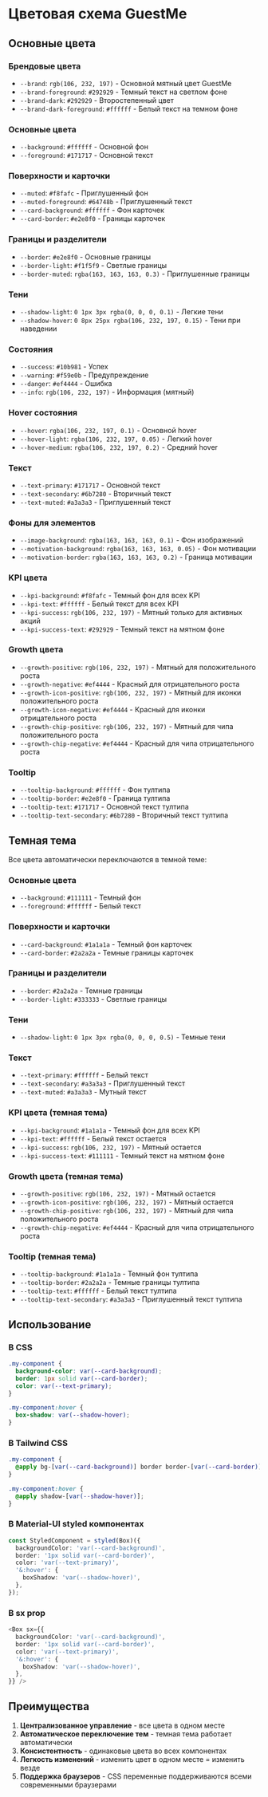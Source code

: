 # Цветовая схема GuestMe

## Основные цвета

### Брендовые цвета
- `--brand`: `rgb(106, 232, 197)` - Основной мятный цвет GuestMe
- `--brand-foreground`: `#292929` - Темный текст на светлом фоне
- `--brand-dark`: `#292929` - Второстепенный цвет
- `--brand-dark-foreground`: `#ffffff` - Белый текст на темном фоне

### Основные цвета
- `--background`: `#ffffff` - Основной фон
- `--foreground`: `#171717` - Основной текст

### Поверхности и карточки
- `--muted`: `#f8fafc` - Приглушенный фон
- `--muted-foreground`: `#64748b` - Приглушенный текст
- `--card-background`: `#ffffff` - Фон карточек
- `--card-border`: `#e2e8f0` - Границы карточек

### Границы и разделители
- `--border`: `#e2e8f0` - Основные границы
- `--border-light`: `#f1f5f9` - Светлые границы
- `--border-muted`: `rgba(163, 163, 163, 0.3)` - Приглушенные границы

### Тени
- `--shadow-light`: `0 1px 3px rgba(0, 0, 0, 0.1)` - Легкие тени
- `--shadow-hover`: `0 8px 25px rgba(106, 232, 197, 0.15)` - Тени при наведении

### Состояния
- `--success`: `#10b981` - Успех
- `--warning`: `#f59e0b` - Предупреждение
- `--danger`: `#ef4444` - Ошибка
- `--info`: `rgb(106, 232, 197)` - Информация (мятный)

### Hover состояния
- `--hover`: `rgba(106, 232, 197, 0.1)` - Основной hover
- `--hover-light`: `rgba(106, 232, 197, 0.05)` - Легкий hover
- `--hover-medium`: `rgba(106, 232, 197, 0.2)` - Средний hover

### Текст
- `--text-primary`: `#171717` - Основной текст
- `--text-secondary`: `#6b7280` - Вторичный текст
- `--text-muted`: `#a3a3a3` - Приглушенный текст

### Фоны для элементов
- `--image-background`: `rgba(163, 163, 163, 0.1)` - Фон изображений
- `--motivation-background`: `rgba(163, 163, 163, 0.05)` - Фон мотивации
- `--motivation-border`: `rgba(163, 163, 163, 0.2)` - Граница мотивации

### KPI цвета
- `--kpi-background`: `#f8fafc` - Темный фон для всех KPI
- `--kpi-text`: `#ffffff` - Белый текст для всех KPI
- `--kpi-success`: `rgb(106, 232, 197)` - Мятный только для активных акций
- `--kpi-success-text`: `#292929` - Темный текст на мятном фоне

### Growth цвета
- `--growth-positive`: `rgb(106, 232, 197)` - Мятный для положительного роста
- `--growth-negative`: `#ef4444` - Красный для отрицательного роста
- `--growth-icon-positive`: `rgb(106, 232, 197)` - Мятный для иконки положительного роста
- `--growth-icon-negative`: `#ef4444` - Красный для иконки отрицательного роста
- `--growth-chip-positive`: `rgb(106, 232, 197)` - Мятный для чипа положительного роста
- `--growth-chip-negative`: `#ef4444` - Красный для чипа отрицательного роста

### Tooltip
- `--tooltip-background`: `#ffffff` - Фон тултипа
- `--tooltip-border`: `#e2e8f0` - Граница тултипа
- `--tooltip-text`: `#171717` - Основной текст тултипа
- `--tooltip-text-secondary`: `#6b7280` - Вторичный текст тултипа

## Темная тема

Все цвета автоматически переключаются в темной теме:

### Основные цвета
- `--background`: `#111111` - Темный фон
- `--foreground`: `#ffffff` - Белый текст

### Поверхности и карточки
- `--card-background`: `#1a1a1a` - Темный фон карточек
- `--card-border`: `#2a2a2a` - Темные границы карточек

### Границы и разделители
- `--border`: `#2a2a2a` - Темные границы
- `--border-light`: `#333333` - Светлые границы

### Тени
- `--shadow-light`: `0 1px 3px rgba(0, 0, 0, 0.5)` - Темные тени

### Текст
- `--text-primary`: `#ffffff` - Белый текст
- `--text-secondary`: `#a3a3a3` - Приглушенный текст
- `--text-muted`: `#a3a3a3` - Мутный текст

### KPI цвета (темная тема)
- `--kpi-background`: `#1a1a1a` - Темный фон для всех KPI
- `--kpi-text`: `#ffffff` - Белый текст остается
- `--kpi-success`: `rgb(106, 232, 197)` - Мятный остается
- `--kpi-success-text`: `#111111` - Темный текст на мятном фоне

### Growth цвета (темная тема)
- `--growth-positive`: `rgb(106, 232, 197)` - Мятный остается
- `--growth-icon-positive`: `rgb(106, 232, 197)` - Мятный остается
- `--growth-chip-positive`: `rgb(106, 232, 197)` - Мятный для чипа положительного роста
- `--growth-chip-negative`: `#ef4444` - Красный для чипа отрицательного роста

### Tooltip (темная тема)
- `--tooltip-background`: `#1a1a1a` - Темный фон тултипа
- `--tooltip-border`: `#2a2a2a` - Темные границы тултипа
- `--tooltip-text`: `#ffffff` - Белый текст тултипа
- `--tooltip-text-secondary`: `#a3a3a3` - Приглушенный текст тултипа

## Использование

### В CSS
```css
.my-component {
  background-color: var(--card-background);
  border: 1px solid var(--card-border);
  color: var(--text-primary);
}

.my-component:hover {
  box-shadow: var(--shadow-hover);
}
```

### В Tailwind CSS
```css
.my-component {
  @apply bg-[var(--card-background)] border border-[var(--card-border)] text-[var(--text-primary)];
}

.my-component:hover {
  @apply shadow-[var(--shadow-hover)];
}
```

### В Material-UI styled компонентах
```typescript
const StyledComponent = styled(Box)({
  backgroundColor: 'var(--card-background)',
  border: '1px solid var(--card-border)',
  color: 'var(--text-primary)',
  '&:hover': {
    boxShadow: 'var(--shadow-hover)',
  },
});
```

### В sx prop
```typescript
<Box sx={{
  backgroundColor: 'var(--card-background)',
  border: '1px solid var(--card-border)',
  color: 'var(--text-primary)',
  '&:hover': {
    boxShadow: 'var(--shadow-hover)',
  },
}} />
```

## Преимущества

1. **Централизованное управление** - все цвета в одном месте
2. **Автоматическое переключение тем** - темная тема работает автоматически
3. **Консистентность** - одинаковые цвета во всех компонентах
4. **Легкость изменений** - изменить цвет в одном месте = изменить везде
5. **Поддержка браузеров** - CSS переменные поддерживаются всеми современными браузерами
